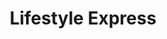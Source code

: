 ---
title: "Lifestyle Express"
url: /bedlington/lifestyle-express-front-street-west/
shop: Lebensmittel
---